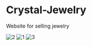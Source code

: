 # Crystal-Jewelry
Website for selling jewelry

![2](https://user-images.githubusercontent.com/55334062/112541998-bb428900-8dbc-11eb-8a5a-854c1889e4e2.png)
![1](https://user-images.githubusercontent.com/55334062/112542008-bd0c4c80-8dbc-11eb-9a7c-9b438eed6ecf.png)
![3](https://user-images.githubusercontent.com/55334062/112542011-be3d7980-8dbc-11eb-85fe-4b33615bbe67.png)

